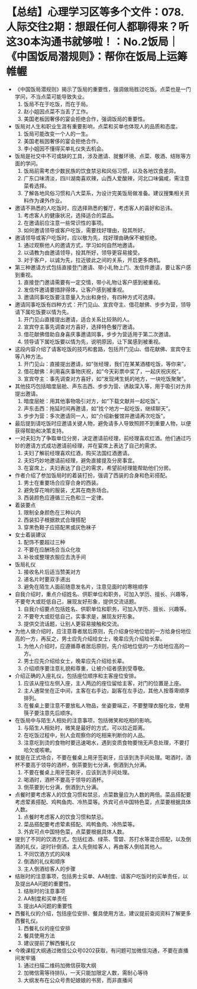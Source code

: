 # 【总结】心理学习区等多个文件：078.人际交往2期：想跟任何人都聊得来？听这30本沟通书就够啦！：No.2饭局｜《中国饭局潜规则》：帮你在饭局上运筹帷幄

-   《中国饭局潜规则》揭示了饭局的重要性，强调做局胜过吃饭。点菜也是一门学问，不当点菜可能导致失业。
    1.  饭局不在于吃饭，而在于局。
    2.  赵小姐因点菜不当丢了工作。
    3.  美国老板因奢侈的宴会拒绝合作，强调饭局的重要性。
-   饭局对人生和职业生涯有重要影响，点菜和买单也体现人的品质和态度。
    1.  饭局可能改变一个人的一生。
    2.  美国老板因奢侈的宴会拒绝合作。
    3.  李小姐因不懂得买单礼仪失去机会。
-   饭局是社交中不可或缺的工具，涉及邀请、就餐环境、点菜、敬酒、结账等方面的学问。
    1.  饭局前需考虑少数民族的饮食禁忌和风俗习惯，以及各地饮食差异。
    2.  广东口味清淡，四川湖南喜欢辣，山西人爱酸辣，河北口味偏咸，需注意菜肴选择。
    3.  了解各地风俗习惯和八大菜系，为设计完美饭局做准备。建议搜集相关资料作为课外作业。
-   邀请不熟悉的人吃饭时，应选择熟悉的餐厅，考虑客人的喜好和忌讳。
    1.  考虑客人的健康状况，选择适合的菜品。
    2.  在邀请前应注意一些常识性的事项。
    3.  如何邀请领导或客户吃饭，需要找好理由，投其所好。
-   邀请领导或客户吃饭时，应以敬为先，找好理由确保不被拒绝。
    1.  通过观察他人的邀请方式，学习如何自然地邀请。
    2.  以请教为由邀请领导，投其所好，领导更容易接受。
    3.  对于客户，以诚为先，拉近彼此之间的关系，开启更多商机。
-   第三种邀请方式包括直接登门邀请、带小礼物上门、发信件邀请，要让客户感到重视。
    1.  直接登门邀请需要有一定交情，带小礼物让客户感到被重视。
    2.  发信件邀请要措辞得体，让客户感到被重视。
    3.  邀请同事吃饭要注意量入为出和身份，有四种方式可选择。
-   邀请同事吃饭有四种方式：开门见山、宣宾夺主、借花献佛、步步为营，领导请下属吃饭要以情为先。
    1.  开门见山直接提出邀请，适合关系比较熟的人。
    2.  宣宾夺主事先调查对方喜好，选择特色餐厅邀请。
    3.  借花献佛借助自身喜庆事邀请同事，步步为营适用于第二次邀请。
    4.  领导请下属吃饭要以情为先，说明原因，让下属感到被重视。
-   这段内容介绍了请客吃饭的技巧和套路，包括开门见山、借花献佛、宣宾夺主等八种方法。
    1.  开门见山：直接提出邀请，如“张经理，我们在某某酒楼吃饭，等你来”。
    2.  借花献佛：利用喜庆事物庆祝，如“今天彩票中奖了，一起庆祝庆祝”。
    3.  宣宾夺主：事先调查对方喜好，如“发现烤生蚝的地方，一块吃饭聚聚”。
-   其他技巧包括暗度层舱、声东击西、步步为营、诱敌深入等，用于吸引对方并提出邀请。
    1.  暗度层舱：用其他事物吸引对方，如“下载文献并一起吃饭”。
    2.  声东击西：拖延时间再邀请，如“找个地方一起吃饭，继续聊天”。
    3.  步步为营：多次邀请同一人，如“介绍新餐馆并邀请再次吃饭”。
-   最后提到请吃饭时应邀请关键人物，避免请多人导致照顾不到重要人物，以便获得帮助和决策支持。
-   一对夫妇为了争取单位分房，决定邀请前经理，前经理喜欢红酒。他们通过巧妙的邀请方式成功邀请前经理，并在宴席上表达了自己的需求。
    1.  夫妇了解前经理喜欢红酒，购买法国红酒邀请。
    2.  夫妇巧妙地邀请前经理，避免直接提及分房事宜。
    3.  在宴席上，夫妇表达了自己的需求，希望前经理能帮助他们分房。
-   作者介绍了参加饭局时的着装打扮，强调了西装的合身和色彩搭配。
    1.  男士在重要场合应穿合身的西装。
    2.  避免穿花哨的服装，尤其在商务场合。
    3.  西装颜色应遵循三元色和三一定律。
-   着装要点
    1.  限制全身颜色在三种以内
    2.  西装扣子根据款式合理搭配
    3.  穿黑色鞋子应搭配黑或灰色袜子
-   女士着装建议
    1.  配饰不要超过三种
    2.  不要在应酬场合当众化妆
    3.  补妆或整理衣服应去洗手间
-   饭局礼仪
    1.  接收名片后适当赞美对方
    2.  递名片时要双手递出
    3.  避免在陌生人面前随意发名片，注意见面时的寒暄顺序
-   自我介绍时，重点介绍姓名、供职单位和职务，可加入学历、擅长、兴趣等，不要夸大或贬低自己，展现友好形象，提供交流话题。
    1.  自我介绍要点包括姓名、供职单位和职务，可加入学历、擅长、兴趣等。
    2.  不要夸大或贬低自己，实事求是，展现友好形象。
    3.  提供交流话题，让别人更容易接触和交流。
-   为他人做介绍时，应注意尊者居后原则，先介绍身份地位低的一方给身份地位高的一方，再反之，男士应先介绍给女士，晚辈应先介绍给长辈。
    1.  为他人介绍时，应遵循尊者居后原则，先介绍地位低的一方给地位高的一方。
    2.  男士应先介绍给女士，晚辈应先介绍给长辈。
    3.  介绍顺序要注意礼貌和尊重，让被介绍者感到受尊敬。
-   介绍正确的入座礼仪，包括座位顺序和主客座位安排。
    1.  应该从座位左侧入座，主人两边的座位留给主客，对门的位置是上座。
    2.  主人通常坐在正中间，主客在右手边，副客在左手边，其他人按尊卑顺序排列。
    3.  在餐桌上要注意不要放私人物品，坐姿要端正，不要整理衣服化妆，使用筷子要注意先后顺序。
-   在饭局中与陌生人相处的注意事项，包括微笑和吃相的影响。
    1.  与陌生人相处时，微笑是最好的方式，可以拉近距离。
    2.  在吃饭过程中，别人会观察你的吃相来判断你的人品。
    3.  注意吃到烫的食物时要迅速喝水，遇到变质食物要悄无声息处理，不要打哈欠或咳嗽。
-   就是在正式场合，不要在餐桌上用牙签剃牙，应该到洗手间处理。喝酒时，酒杯不要高于领导的酒杯，倒茶要到七分满，倒酒到九分满。
    1.  不要在餐桌上用牙签剃牙，应该到洗手间处理。
    2.  喝酒时，酒杯不要高于领导的酒杯。
    3.  倒茶要到七分满，倒酒到九分满。
-   点餐时要考虑客人的饮食习惯和禁忌，点菜数量应为人数的两倍。菜品搭配要考虑荤素搭配、鸡鸭鱼肉、冷热菜等。外宾可点中国特色菜，点菜要根据具体人数。
    1.  点餐时考虑客人的饮食习惯和禁忌。
    2.  菜品搭配要考虑荤素搭配、鸡鸭鱼肉、冷热菜等。
    3.  外宾可点中国特色菜，点菜要根据具体人数。
-   提到了不同的饮酒方式，包括红酒、绿茶、雪碧、苏打水等混合搭配，以及倒酒的礼仪，逆时针倒酒，主人先倒给客人，再由客人倒给其他人。
    1.  不同饮酒方式的风味
    2.  倒酒的礼仪和顺序
    3.  主人倒酒给客人的步骤
-   结账时的注意事项，包括男士买单、AA制度、请客户吃饭时的买单责任，以及提出AA问题的重要性。
    1.  结账时的注意事项
    2.  AA制度和买单责任
    3.  提出AA问题的重要性
-   西餐礼仪的介绍，包括座位安排、餐具使用方法，建议提前查阅资料了解更多西餐礼仪。
    1.  西餐礼仪的座位安排
    2.  餐具使用方法
    3.  建议提前了解西餐礼仪
-   今晚课程大纲通过微信公众号0202获取，有问题可加微信沟通，不要在直播间发牢骚
    1.  通过扫描二维码加微信获取大纲
    2.  加微信需等待排队，一天只能加限定人数，需耐心等待
    3.  大纲发布在公众号贵妃娘娘的书房，而非直播间